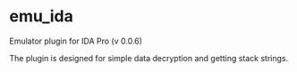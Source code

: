 # emu_ida  

Emulator plugin for IDA Pro (v 0.0.6)

The plugin is designed for simple data decryption and getting stack strings.
